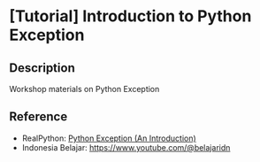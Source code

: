 # [Tutorial] Introduction to Python Exception

## Description
Workshop materials on Python Exception

## Reference
- RealPython: [Python Exception (An Introduction)](https://realpython.com/python-exceptions/)
- Indonesia Belajar: https://www.youtube.com/@belajaridn